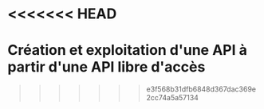 <<<<<<< HEAD
=======
# Création et exploitation d'une API à partir d'une API libre d'accès
>>>>>>> e3f568b31dfb6848d367dac369e2cc74a5a57134
